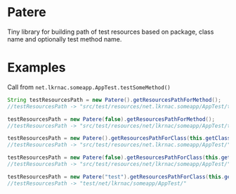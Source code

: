 Patere
======

Tiny library for building path of test resources based on package, class name and optionally test method name.

# Examples
Call from <code>net.lkrnac.someapp.AppTest.testSomeMethod()</code> 
```java
String testResourcesPath = new Patere().getResourcesPathForMethod(); 
//testResourcesPath -> "src/test/resources/net.lkrnac.someapp/AppTest/testSomeMethod/"

testResourcesPath = new Patere(false).getResourcesPathForMethod(); 
//testResourcesPath -> "src/test/resources/net/lkrnac/someapp/AppTest/testSomeMethod/"

testResourcesPath = new Patere().getResourcesPathForClass(this.getClass.getName()); 
//testResourcesPath -> "src/test/resources/net.lkrnac.someapp/AppTest/"

testResourcesPath = new Patere(false).getResourcesPathForClass(this.getClass.getName()); 
//testResourcesPath -> "src/test/resources/net/lkrnac/someapp/AppTest/"

testResourcesPath = new Patere("test").getResourcesPathForClass(this.getClass.getName()); 
//testResourcesPath -> "test/net/lkrnac/someapp/AppTest/"
```